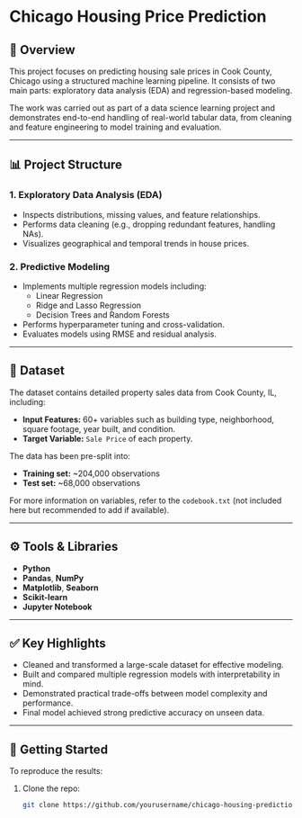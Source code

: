 # Chicago Housing Price Prediction

## 📌 Overview

This project focuses on predicting housing sale prices in Cook County, Chicago using a structured machine learning pipeline. It consists of two main parts: exploratory data analysis (EDA) and regression-based modeling.

The work was carried out as part of a data science learning project and demonstrates end-to-end handling of real-world tabular data, from cleaning and feature engineering to model training and evaluation.

---

## 📊 Project Structure

### 1. **Exploratory Data Analysis (EDA)**
- Inspects distributions, missing values, and feature relationships.
- Performs data cleaning (e.g., dropping redundant features, handling NAs).
- Visualizes geographical and temporal trends in house prices.

### 2. **Predictive Modeling**
- Implements multiple regression models including:
  - Linear Regression
  - Ridge and Lasso Regression
  - Decision Trees and Random Forests
- Performs hyperparameter tuning and cross-validation.
- Evaluates models using RMSE and residual analysis.

---

## 🏡 Dataset

The dataset contains detailed property sales data from Cook County, IL, including:

- **Input Features:** 60+ variables such as building type, neighborhood, square footage, year built, and condition.
- **Target Variable:** `Sale Price` of each property.

The data has been pre-split into:
- **Training set:** ~204,000 observations
- **Test set:** ~68,000 observations

For more information on variables, refer to the `codebook.txt` (not included here but recommended to add if available).

---

## ⚙️ Tools & Libraries

- **Python**
- **Pandas**, **NumPy**
- **Matplotlib**, **Seaborn**
- **Scikit-learn**
- **Jupyter Notebook**

---

## ✅ Key Highlights

- Cleaned and transformed a large-scale dataset for effective modeling.
- Built and compared multiple regression models with interpretability in mind.
- Demonstrated practical trade-offs between model complexity and performance.
- Final model achieved strong predictive accuracy on unseen data.

---

## 🚀 Getting Started

To reproduce the results:

1. Clone the repo:
   ```bash
   git clone https://github.com/yourusername/chicago-housing-prediction.git
